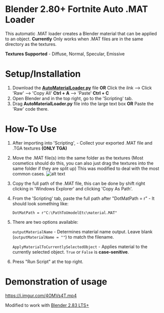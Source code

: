 # Blender 2.80+ Fortnite Auto .MAT Loader

This automatic .MAT loader creates a Blender material that can be applied to an object.
**Currently** Only works when .MAT files are in the same directory as the textures.

**Textures Supported** - Diffuse, Normal, Specular, Emissive 

# Setup/Installation

1. Download the **[AutoMaterialLoader.py](https://github.com/mr910/BlenderFortniteMaterial/blob/master/FortniteMaterialLoader.py)** file **OR** Click the ilnk --> Click 'Raw' --> 'Copy All' **Ctrl + A** --> 'Paste' **Ctrl + C**
2. Open Blender and in the top right, go to the 'Scripting' tab.
3. Drag **AutoMaterialLoader.py** file into the large text box **OR** Paste the 'Raw' code there.

# How-To Use

1. After importing into 'Scripting', - Collect your exported .MAT file and .TGA textures **(ONLY TGA)**
2. Move the .MAT file(s) into the same folder as the textures
   (Most cosmetics should do this, you can also just drag the textures into the same folder if they are split up)
   This was modified to deal with the most common cases.
![alt text](https://i.imgur.com/msfkUP8.gif)
3. Copy the full path of the .MAT file, this can be done by shift right clicking in 'Windows Explorer' and clicking 'Copy As Path'.
4. From the 'Scripting' tab, paste the full path after "DotMatPath = r" - It should look something like: 

   `DotMatPath = r"C:\PathToUmodelEtc\material.MAT"`
   
5. There are two options available:
   
   `outputMaterialName` - Determines material name output. Leave blank (`outputMaterialName = ""`) to match the filename.
   
   `ApplyMaterialToCurrentlySelectedObject` - Applies material to the currently selected object. `True` or `False` is __case-senitive__.
   
6. Press "Run Script" at the top right.

# Demonstration of usage
https://i.imgur.com/4OMVs4T.mp4

Modified to work with [Blender 2.83 LTS+](https://www.blender.org/download/lts/)
